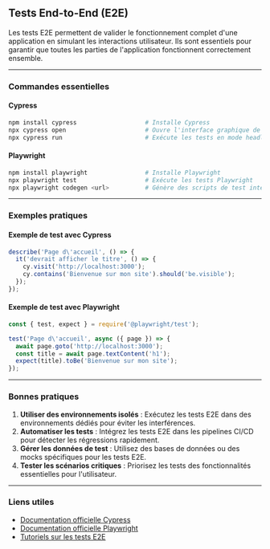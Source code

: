 ## Tests End-to-End (E2E)

Les tests E2E permettent de valider le fonctionnement complet d'une application en simulant les interactions utilisateur. Ils sont essentiels pour garantir que toutes les parties de l'application fonctionnent correctement ensemble.

---

### Commandes essentielles

#### Cypress
```bash
npm install cypress                   # Installe Cypress
npx cypress open                      # Ouvre l'interface graphique de Cypress
npx cypress run                       # Exécute les tests en mode headless
```

#### Playwright
```bash
npm install playwright                # Installe Playwright
npx playwright test                   # Exécute les tests Playwright
npx playwright codegen <url>          # Génère des scripts de test interactifs
```

---

### Exemples pratiques

#### Exemple de test avec Cypress
```javascript
describe('Page d\'accueil', () => {
  it('devrait afficher le titre', () => {
    cy.visit('http://localhost:3000');
    cy.contains('Bienvenue sur mon site').should('be.visible');
  });
});
```

#### Exemple de test avec Playwright
```javascript
const { test, expect } = require('@playwright/test');

test('Page d\'accueil', async ({ page }) => {
  await page.goto('http://localhost:3000');
  const title = await page.textContent('h1');
  expect(title).toBe('Bienvenue sur mon site');
});
```

---

### Bonnes pratiques

1. **Utiliser des environnements isolés** : Exécutez les tests E2E dans des environnements dédiés pour éviter les interférences.
2. **Automatiser les tests** : Intégrez les tests E2E dans les pipelines CI/CD pour détecter les régressions rapidement.
3. **Gérer les données de test** : Utilisez des bases de données ou des mocks spécifiques pour les tests E2E.
4. **Tester les scénarios critiques** : Priorisez les tests des fonctionnalités essentielles pour l'utilisateur.

---

### Liens utiles

- [Documentation officielle Cypress](https://docs.cypress.io/)
- [Documentation officielle Playwright](https://playwright.dev/docs/intro)
- [Tutoriels sur les tests E2E](https://www.tutorialspoint.com/software_testing/end_to_end_testing.htm)